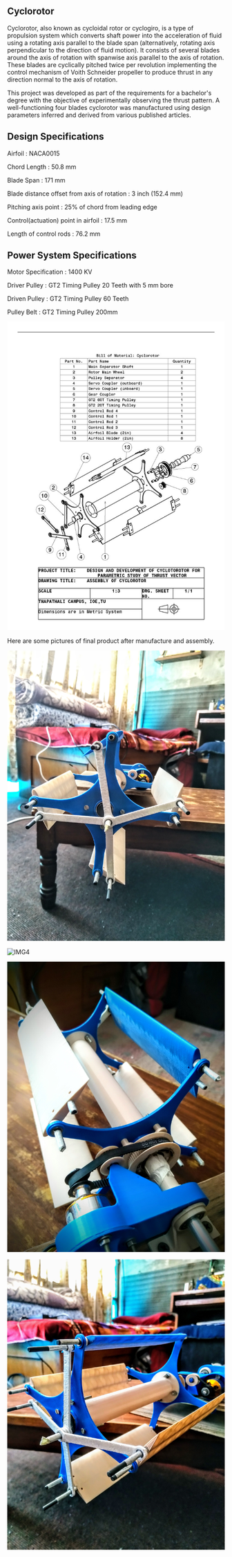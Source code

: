 ## Cyclorotor

Cyclorotor, also known as cycloidal rotor or cyclogiro, is a type of propulsion system which converts shaft power into the acceleration of fluid using a rotating axis parallel to the blade span (alternatively, rotating axis perpendicular to the direction of fluid motion). It consists of several blades around the axis of rotation with spanwise axis parallel to the axis of rotation. These blades are cyclically pitched twice per revolution implementing the control mechanism of Voith Schneider propeller to produce thrust in any direction normal to the axis of rotation.

This project was developed as part of the requirements for a bachelor's degree with the objective of experimentally observing the thrust pattern. A well-functioning four blades cyclorotor was manufactured using design parameters inferred and derived from various published articles.

## Design Specifications

Airfoil                                      : NACA0015

Chord Length                                 : 50.8 mm

Blade Span                                   : 171 mm

Blade distance offset from axis of rotation  : 3 inch (152.4 mm)

Pitching axis point                          : 25% of chord from leading edge

Control(actuation) point in airfoil          : 17.5 mm

Length of control rods                       : 76.2 mm

## Power System Specifications

Motor Specification  : 1400 KV

Driver Pulley        : GT2 Timing Pulley 20 Teeth with 5 mm bore

Driven Pulley        : GT2 Timing Pulley 60 Teeth

Pulley Belt          : GT2 Timing Pulley 200mm

![Assembly](/Pictures/Assembly_Draft.jpg)

Here are some pictures of final product after manufacture and assembly.

![IMG3](/Pictures/IMG3.jpg)

![IMG4](/Pictures/IMG4.jpg)

![IMG5](/Pictures/IMG5.jpg)

![IMG6](/Pictures/IMG6.jpg)
